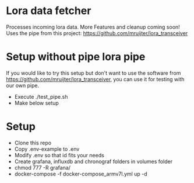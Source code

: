 # Lora data fetcher
Processes incoming lora data. More Features and cleanup coming soon!  
Uses the pipe from this project: https://github.com/mruijter/lora_transceiver

# Setup without pipe lora pipe
If you would like to try this setup but don't want to use the software from https://github.com/mruijter/lora_transceiver, you can use it for testing with our own pipe.
* Execute ./test_pipe.sh
* Make below setup

# Setup
* Clone this repo
* Copy .env-example to .env
* Modify .env so that id fits your needs
* Create grafana, influxdb and chronograf folders in volumes folder
* chmod 777 -R grafana/
* docker-compose -f docker-compose_armv7l.yml up -d